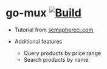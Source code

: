 # go-mux [![Build](https://github.com/Odi2357/go-mux/actions/workflows/go.yml/badge.svg)](https://github.com/Odi2357/go-mux/actions/workflows/go.yml)

- Tutorial from [semaphoreci.com](https://semaphoreci.com/community/tutorials/building-and-testing-a-rest-api-in-go-with-gorilla-mux-and-postgresql)

- Additional features
  - Query products by price range
  - Search products by name
